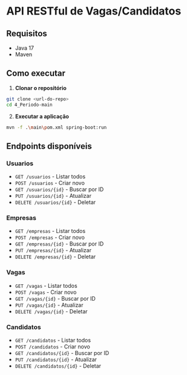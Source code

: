 # API RESTful de Vagas/Candidatos

## Requisitos
- Java 17
- Maven

## Como executar

1. **Clonar o repositório**
```bash
git clone <url-do-repo>
cd 4_Periodo-main
```

2. **Executar a aplicação**
```bash
mvn -f .\main\pom.xml spring-boot:run
```

## Endpoints disponíveis

### Usuarios
- `GET /usuarios` - Listar todos
- `POST /usuarios` - Criar novo
- `GET /usuarios/{id}` - Buscar por ID
- `PUT /usuarios/{id}` - Atualizar
- `DELETE /usuarios/{id}` - Deletar

### Empresas
- `GET /empresas` - Listar todos
- `POST /empresas` - Criar novo
- `GET /empresas/{id}` - Buscar por ID
- `PUT /empresas/{id}` - Atualizar
- `DELETE /empresas/{id}` - Deletar

### Vagas
- `GET /vagas` - Listar todos
- `POST /vagas` - Criar novo
- `GET /vagas/{id}` - Buscar por ID
- `PUT /vagas/{id}` - Atualizar
- `DELETE /vagas/{id}` - Deletar

### Candidatos
- `GET /candidatos` - Listar todos
- `POST /candidatos` - Criar novo
- `GET /candidatos/{id}` - Buscar por ID
- `PUT /candidatos/{id}` - Atualizar
- `DELETE /candidatos/{id}` - Deletar


